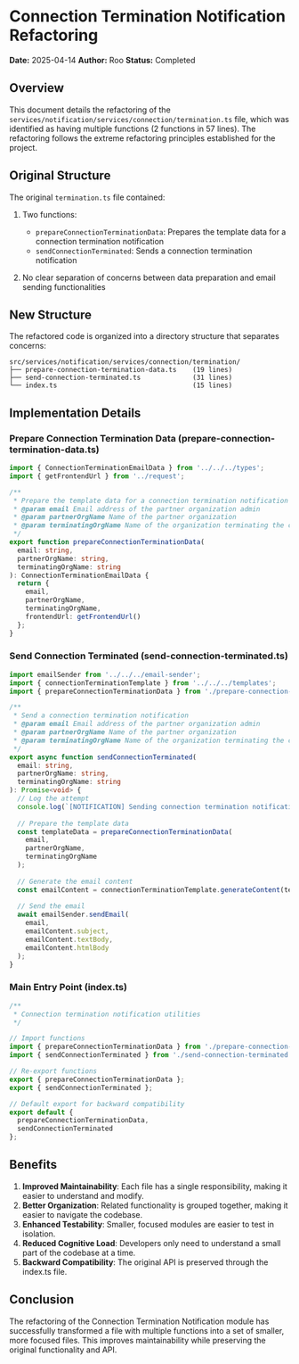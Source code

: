 # Connection Termination Notification Refactoring

**Date:** 2025-04-14
**Author:** Roo
**Status:** Completed

## Overview

This document details the refactoring of the `services/notification/services/connection/termination.ts` file, which was identified as having multiple functions (2 functions in 57 lines). The refactoring follows the extreme refactoring principles established for the project.

## Original Structure

The original `termination.ts` file contained:

1. Two functions:
   - `prepareConnectionTerminationData`: Prepares the template data for a connection termination notification
   - `sendConnectionTerminated`: Sends a connection termination notification

2. No clear separation of concerns between data preparation and email sending functionalities

## New Structure

The refactored code is organized into a directory structure that separates concerns:

```
src/services/notification/services/connection/termination/
├── prepare-connection-termination-data.ts    (19 lines)
├── send-connection-terminated.ts             (31 lines)
└── index.ts                                  (15 lines)
```

## Implementation Details

### Prepare Connection Termination Data (prepare-connection-termination-data.ts)

```typescript
import { ConnectionTerminationEmailData } from '../../../types';
import { getFrontendUrl } from '../request';

/**
 * Prepare the template data for a connection termination notification
 * @param email Email address of the partner organization admin
 * @param partnerOrgName Name of the partner organization
 * @param terminatingOrgName Name of the organization terminating the connection
 */
export function prepareConnectionTerminationData(
  email: string,
  partnerOrgName: string,
  terminatingOrgName: string
): ConnectionTerminationEmailData {
  return {
    email,
    partnerOrgName,
    terminatingOrgName,
    frontendUrl: getFrontendUrl()
  };
}
```

### Send Connection Terminated (send-connection-terminated.ts)

```typescript
import emailSender from '../../../email-sender';
import { connectionTerminationTemplate } from '../../../templates';
import { prepareConnectionTerminationData } from './prepare-connection-termination-data';

/**
 * Send a connection termination notification
 * @param email Email address of the partner organization admin
 * @param partnerOrgName Name of the partner organization
 * @param terminatingOrgName Name of the organization terminating the connection
 */
export async function sendConnectionTerminated(
  email: string,
  partnerOrgName: string,
  terminatingOrgName: string
): Promise<void> {
  // Log the attempt
  console.log(`[NOTIFICATION] Sending connection termination notification to ${email}`);
  
  // Prepare the template data
  const templateData = prepareConnectionTerminationData(
    email,
    partnerOrgName,
    terminatingOrgName
  );
  
  // Generate the email content
  const emailContent = connectionTerminationTemplate.generateContent(templateData);
  
  // Send the email
  await emailSender.sendEmail(
    email,
    emailContent.subject,
    emailContent.textBody,
    emailContent.htmlBody
  );
}
```

### Main Entry Point (index.ts)

```typescript
/**
 * Connection termination notification utilities
 */

// Import functions
import { prepareConnectionTerminationData } from './prepare-connection-termination-data';
import { sendConnectionTerminated } from './send-connection-terminated';

// Re-export functions
export { prepareConnectionTerminationData };
export { sendConnectionTerminated };

// Default export for backward compatibility
export default {
  prepareConnectionTerminationData,
  sendConnectionTerminated
};
```

## Benefits

1. **Improved Maintainability**: Each file has a single responsibility, making it easier to understand and modify.
2. **Better Organization**: Related functionality is grouped together, making it easier to navigate the codebase.
3. **Enhanced Testability**: Smaller, focused modules are easier to test in isolation.
4. **Reduced Cognitive Load**: Developers only need to understand a small part of the codebase at a time.
5. **Backward Compatibility**: The original API is preserved through the index.ts file.

## Conclusion

The refactoring of the Connection Termination Notification module has successfully transformed a file with multiple functions into a set of smaller, more focused files. This improves maintainability while preserving the original functionality and API.